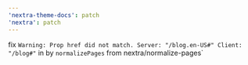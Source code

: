 ```yaml
---
'nextra-theme-docs': patch
'nextra': patch
---
```


fix `Warning: Prop href did not match. Server: "/blog.en-US#" Client: "/blog#"` in
by `normalizePages` from nextra/normalize-pages`
